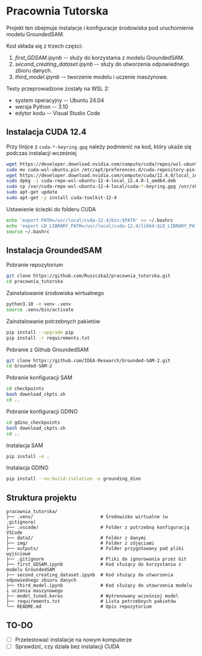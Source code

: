 # Pracownia Tutorska

Projekt ten obejmuje instalacje i konfiguracje środowiska pod uruchomienie modelu GroundedSAM.

Kod składa się z trzech części:

1. *first_GDSAM.ipynb* -- służy do korzystania z modelu GroundedSAM.
2. *second_creating_dataset.ipynb* -- służy do utworzenia odpowiednego zbioru danych.
3. *third_model.ipynb* -- tworzenie modelu i uczenie maszynowe.

Testy przeprowadzone zostały na WSL 2:
* system operacyjny -- Ubuntu 24.04
* wersja Python -- 3.10
* edytor kodu -- Visual Studio Code

## Instalacja CUDA 12.4

Przy linijce z `cuda-*-keyring.gpg` należy podmienić na kod, który ukaże się podczas instalacji wcześniej
```bash
wget https://developer.download.nvidia.com/compute/cuda/repos/wsl-ubuntu/x86_64/cuda-wsl-ubuntu.pin
sudo mv cuda-wsl-ubuntu.pin /etc/apt/preferences.d/cuda-repository-pin-600
wget https://developer.download.nvidia.com/compute/cuda/12.4.0/local_installers/cuda-repo-wsl-ubuntu-12-4-local_12.4.0-1_amd64.deb
sudo dpkg -i cuda-repo-wsl-ubuntu-12-4-local_12.4.0-1_amd64.deb
sudo cp /var/cuda-repo-wsl-ubuntu-12-4-local/cuda-*-keyring.gpg /usr/share/keyrings/
sudo apt-get update
sudo apt-get -y install cuda-toolkit-12-4
```

Ustawienie ściezki do folderu CUDA
```bash
echo 'export PATH=/usr/local/cuda-12.4/bin:$PATH' >> ~/.bashrc
echo 'export LD_LIBRARY_PATH=/usr/local/cuda-12.4/lib64:$LD_LIBRARY_PATH' >> ~/.bashrc
source ~/.bashrc
```

<!-- Ustawienie stałej ścieżki do folderu z CUDA
```bash
echo 'export CUDA_HOME=/ścieżka/do/cuda' >> ~/.bashrc
```
przykładowo `echo 'export CUDA_HOME=/usr/local/cuda-12.4' >> ~/.bashrc`

Następnie należy sprawdzić czy CUDA_HOME jest ustawiona poprawnie
```bash
source ~/.bashrc
echo $CUDA_HOME
``` -->
<!-- 
Zainstalowanie odpowiedniej wersji pythona
```bash
pyenv install 3.10.13
pyenv local 3.10.13
``` -->

## Instalacja GroundedSAM

Pobranie repozytorium
```bash
git clone https://github.com/Ruszczka2/pracownia_tutorska.git
cd pracownia_tutorska
```

Zainstalowanie środowiska wirtualnego
```bash
python3.10 -m venv .venv
source .venv/bin/activate
```

Zainstalowanie potrzebnych pakietów
```bash
pip install --upgrade pip
pip install -r requirements.txt
```

Pobranie z Github GroundedSAM
```bash
git clone https://github.com/IDEA-Research/Grounded-SAM-2.git
cd Grounded-SAM-2
```

Pobranie konfiguracji SAM
```bash
cd checkpoints
bash download_ckpts.sh
cd ..
```

Pobranie konfiguracji GDINO
```bash
cd gdino_checkpoints
bash download_ckpts.sh
cd ..
```

Instalacja SAM
```bash
pip install -e .
```

Instalacja GDINO
```bash
pip install --no-build-isolation -e grounding_dino
```

<!-- Chyba sys sobie daje rade - sprawdzic
Dodanie Grounded-SAM-2 do ścieżki python
```bash
echo "export PYTHONPATH=\$PYTHONPATH:/pełna/ścieżka/do/Grounded-SAM-2/sam2:/pełna/ścieżka/do/Grounded-SAM-2/grounding_dino" >> ~/.bashrc
source ~/.bashrc
```
przykładowo `echo "export PYTHONPATH=\$PYTHONPATH:/home/ruszczka/projekty/test_files/Grounded-SAM-2/sam2:/home/ruszczka/projekty/test_files/Grounded-SAM-2/grounding_dino" >> ~/.bashrc` -->

<!-- Działa na razie bez tego
Dodanie pliku `__init__.py` do poprawnego działania
```bash
touch /pełna/ścieżka/do/Grounded-SAM-2/grounding_dino/__init__.py
``` 
Przykładowa komenda `touch /home/ruszczka/projekty/test_files/Grounded-SAM-2/grounding_dino/__init__.py`
-->

## Struktura projektu

```
pracownia_tutorska/
├── .venv/                         # Środowisko wirtualne (w .gitignore)
├── .vscode/                       # Folder z potrzebną konfiguracją VSCode 
├── data2/                         # Folder z danymi
├── img/                           # Folder z zdjęciami
├── outputs/                       # Folder przygotowany pod pliki wyjściowe
├── .gitignore                     # Pliki do ignorowania przez Git
├── first_GDSAM.ipynb              # Kod służący do korzystania z modelu GroundedSAM
├── second_creating_dataset.ipynb  # Kod służący do utworzenia odpowiednego zbioru danych
├── third_model.ipynb              # Kod służący do utowrzenia modelu i uczenia maszynowego
├── model_tuned.keras              # Wytrenowany wcześniej model
├── requirements.txt               # Lista potrzebnych pakietów
└── README.md                      # Opis repozytorium
```

## TO-DO

- [ ] Przetestować instalacje na nowym komputerze
- [ ] Sprawdzić, czy działa bez instalacji CUDA

